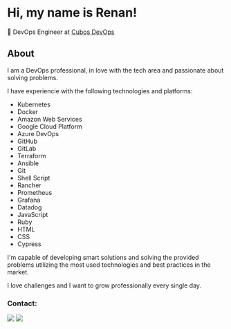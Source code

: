 # Hi, my name is Renan!

💼 DevOps Engineer at [Cubos DevOps](https://cubos.io/devops?utm_source=post-blog)

## About
I am a DevOps professional, in love with the tech area and passionate about solving problems.

I have experiencie with the following technologies and platforms:
- Kubernetes
- Docker
- Amazon Web Services
- Google Cloud Platform
- Azure DevOps
- GitHub
- GitLab
- Terraform
- Ansible
- Git
- Shell Script
- Rancher
- Prometheus
- Grafana
- Datadog
- JavaScript
- Ruby
- HTML
- CSS
- Cypress

I'm capable of developing smart solutions and solving the provided problems utilizing the most used technologies and best practices in the market.

I love challenges and I want to grow professionally every single day.

### Contact:
<div> 
  <a href = "mailto:renancemm@gmail.com"><img src="https://img.shields.io/badge/Gmail-D14836?style=for-the-badge&logo=gmail&logoColor=white" target="_blank"></a>
  <a href="https://www.linkedin.com/in/renanmm" target="_blank"><img src="https://img.shields.io/badge/linkedin-%230077B5.svg?style=for-the-badge&logo=linkedin&logoColor=white" target="_blank"></a> 
</div>
